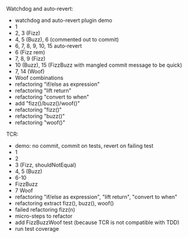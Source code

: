 Watchdog and auto-revert:
 - watchdog and auto-revert plugin demo
 - 1
 - 2, 3 (Fizz)
 - 4, 5 (Buzz), 6 (commented out to commit)
 - 6, 7, 8, 9, 10, 15 auto-revert
 - 6 (Fizz rem)
 - 7, 8, 9 (Fizz)
 - 10 (Buzz), 15 (FizzBuzz with mangled commit message to be quick)
 - 7, 14 (Woof)
 - Woof combinations
 - refactoring "if/else as expression"
 - refactoring "lift return"
 - refactoring "convert to when"
 - add "fizz()/buzz()/woof()"
 - refactoring "fizz()"
 - refactoring "buzz()"
 - refactoring "woof()"
 
TCR:
 - demo: no commit, commit on tests, revert on failing test
 - 1
 - 2
 - 3 (Fizz, shouldNotEqual)
 - 4, 5 (Buzz)
 - 6-10
 - FizzBuzz
 - 7 Woof
 - refactoring "if/else as expression", "lift return", "convert to when"
 - refactoring extract fizz(), buzz(), woof()
 - failed refactoring fizz(n)
 - micro-steps to refactor
 - add FizzBuzzWoof test (because TCR is not compatible with TDD)
 - run test coverage